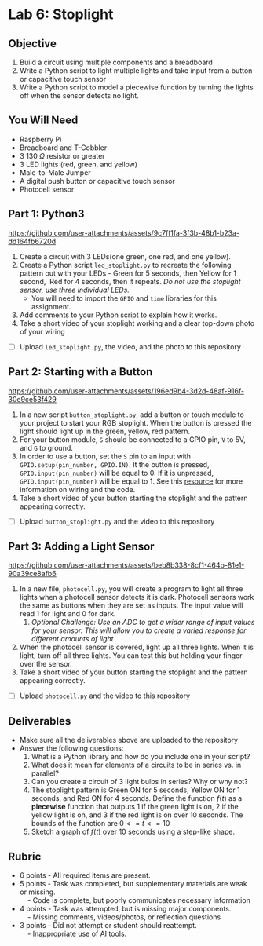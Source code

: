 # Lab 6: Stoplight
## Objective

1. Build a circuit using multiple components and a breadboard
2. Write a Python script to light multiple lights and take input from a button or capacitive touch sensor
3. Write a Python script to model a piecewise function by turning the lights off when the sensor detects no light.

## You Will Need

- Raspberry Pi
- Breadboard and T-Cobbler
- 3 130 $\Omega$ resistor or greater
- 3 LED lights (red, green, and yellow) 
- Male-to-Male Jumper 
- A digital push button or capacitive touch sensor
- Photocell sensor

## Part 1: Python3


https://github.com/user-attachments/assets/9c7ff1fa-3f3b-48b1-b23a-dd164fb6720d



1. Create a circuit with 3 LEDs(one green, one red, and one yellow).
2. Create a Python script `led_stoplight.py`  to recreate the following pattern out with your LEDs - Green for 5 seconds, then Yellow for 1 second,  Red for 4 seconds, then it repeats. _Do not use the stoplight sensor, use three individual LEDs._  
	- You will need to import the `GPIO` and `time` libraries for this assignment.
3. Add comments to your Python script to explain how it works.
4. Take a short video of your stoplight working and a clear top-down photo of your wiring

- [ ] Upload `led_stoplight.py`, the video, and the photo to this repository 

## Part 2: Starting with a Button


https://github.com/user-attachments/assets/196ed9b4-3d2d-48af-916f-30e9ce53f429


1. In a new script `button_stoplight.py`, add a button or touch module to your project to start your RGB stoplight. When the button is pressed the light should light up in the green, yellow, red pattern.
2. For your button module, `S` should be connected to a GPIO pin, `V` to 5V, and `G` to ground.
3. In order to use a button, set the `S` pin to an input with `GPIO.setup(pin_number, GPIO.IN)`. It the button is pressed, `GPIO.input(pin_number)` will be equal to 0. If it is unpressed, `GPIO.input(pin_number)` will be equal to 1. See this [resource](https://docs.sunfounder.com/projects/umsk/en/latest/05_raspberry_pi/pi_lesson22_touch_sensor.html) for more information on wiring and the code. 
4. Take a short video of your button starting the stoplight and the pattern appearing correctly.

- [ ] Upload `button_stoplight.py`  and the video to this repository

## Part 3: Adding a Light Sensor

https://github.com/user-attachments/assets/beb8b338-8cf1-464b-81e1-90a39ce8afb6

1. In a new file, `photocell.py`, you will create a program to light all three lights when a photocell sensor detects it is dark. Photocell sensors work the same as buttons when they are set as inputs. The input value will read 1 for light and 0 for dark. 
	1. *Optional Challenge: Use an ADC to get a wider range of input values for your sensor. This will allow you to create a varied response for different amounts of light*
2. When the photocell sensor is covered, light up all three lights. When it is light, turn off all three lights. You can test this but holding your finger over the sensor. 
3. Take a short video of your button starting the stoplight and the pattern appearing correctly.

- [ ] Upload `photocell.py`  and the video to this repository
## Deliverables

- Make sure all the deliverables above are  uploaded to the repository
- Answer the following questions:
	1. What is a Python library and how do you include one in your script?
	2. What does it mean for elements of a circuits to be in series vs. in parallel?
	3. Can you create a circuit of 3 light bulbs in series? Why or why not?
  	4. The stoplight pattern is Green ON for 5 seconds, Yellow ON for 1 seconds, and Red ON for 4 seconds. Define the function $f(t)$ as a **piecewise** function that outputs 1 if the green light is on, 2 if the yellow light is on, and 3 if the red light is on over 10 seconds. The bounds of the function are $0<= t <= 10$
	5. Sketch a graph of $f(t)$ over 10 seconds using a step-like shape.


## Rubric 

- 6 points - All required items are present.    
- 5 points - Task was completed, but supplementary materials are weak or missing.    
    - Code is complete, but poorly communicates necessary information
- 4 points - Task was attempted, but is missing major components.    
    - Missing comments, videos/photos, or reflection questions  
- 3 points - Did not attempt or student should reattempt.  
    - Inappropriate use of AI tools.
